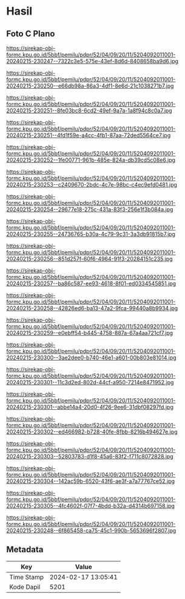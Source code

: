 # Hasil

## Foto C Plano

https://sirekap-obj-formc.kpu.go.id/5bbf/pemilu/pdpr/52/04/09/20/11/5204092011001-20240215-230247--7322c3e5-575e-43ef-8d6d-8408658ba9d6.jpg

https://sirekap-obj-formc.kpu.go.id/5bbf/pemilu/pdpr/52/04/09/20/11/5204092011001-20240215-230250--e66db98a-86a3-4df1-8e6d-21c1038271b7.jpg

https://sirekap-obj-formc.kpu.go.id/5bbf/pemilu/pdpr/52/04/09/20/11/5204092011001-20240215-230251--8fe03bc8-6cd2-49ef-9a7a-1a8f94c8c0a7.jpg

https://sirekap-obj-formc.kpu.go.id/5bbf/pemilu/pdpr/52/04/09/20/11/5204092011001-20240215-230251--4fd1f59e-a4cc-4fb1-87aa-72ded5564ce7.jpg

https://sirekap-obj-formc.kpu.go.id/5bbf/pemilu/pdpr/52/04/09/20/11/5204092011001-20240215-230252--1fe00771-961b-485e-824a-db39cd5c08e6.jpg

https://sirekap-obj-formc.kpu.go.id/5bbf/pemilu/pdpr/52/04/09/20/11/5204092011001-20240215-230253--c2409670-2bdc-4c7e-98bc-c4ec9efd0481.jpg

https://sirekap-obj-formc.kpu.go.id/5bbf/pemilu/pdpr/52/04/09/20/11/5204092011001-20240215-230254--29677e18-275c-431a-83f3-256e1f3b084a.jpg

https://sirekap-obj-formc.kpu.go.id/5bbf/pemilu/pdpr/52/04/09/20/11/5204092011001-20240215-230255--24736765-b30a-4c79-9c31-3a3db91815b7.jpg

https://sirekap-obj-formc.kpu.go.id/5bbf/pemilu/pdpr/52/04/09/20/11/5204092011001-20240215-230256--851d257f-60f6-4964-91f3-20284151c235.jpg

https://sirekap-obj-formc.kpu.go.id/5bbf/pemilu/pdpr/52/04/09/20/11/5204092011001-20240215-230257--ba86c587-ee93-4618-8f01-ed0334545851.jpg

https://sirekap-obj-formc.kpu.go.id/5bbf/pemilu/pdpr/52/04/09/20/11/5204092011001-20240215-230258--42826ed6-ba13-47a2-9fca-99440a8b9934.jpg

https://sirekap-obj-formc.kpu.go.id/5bbf/pemilu/pdpr/52/04/09/20/11/5204092011001-20240215-230259--e0ebff54-b445-4758-887a-67a4aa721cf7.jpg

https://sirekap-obj-formc.kpu.go.id/5bbf/pemilu/pdpr/52/04/09/20/11/5204092011001-20240215-230300--3ae2dee0-b740-46e1-a601-00b803e81014.jpg

https://sirekap-obj-formc.kpu.go.id/5bbf/pemilu/pdpr/52/04/09/20/11/5204092011001-20240215-230301--11c3d2ed-802d-44cf-a950-7214e8471952.jpg

https://sirekap-obj-formc.kpu.go.id/5bbf/pemilu/pdpr/52/04/09/20/11/5204092011001-20240215-230301--abbe14a4-20d0-4f26-9ee6-31dbf08297fd.jpg

https://sirekap-obj-formc.kpu.go.id/5bbf/pemilu/pdpr/52/04/09/20/11/5204092011001-20240215-230302--ed466982-b728-40fe-8fbb-8216b494627e.jpg

https://sirekap-obj-formc.kpu.go.id/5bbf/pemilu/pdpr/52/04/09/20/11/5204092011001-20240215-230303--52803783-d1f8-45a6-83f2-f711c8072828.jpg

https://sirekap-obj-formc.kpu.go.id/5bbf/pemilu/pdpr/52/04/09/20/11/5204092011001-20240215-230304--142ac59b-6520-43f6-ae3f-a7a77767ce52.jpg

https://sirekap-obj-formc.kpu.go.id/5bbf/pemilu/pdpr/52/04/09/20/11/5204092011001-20240215-230305--4fc4602f-07f7-4bdd-b32a-d4314b697158.jpg

https://sirekap-obj-formc.kpu.go.id/5bbf/pemilu/pdpr/52/04/09/20/11/5204092011001-20240215-230248--6f865458-ca75-45c1-990b-5653696f2807.jpg


## Metadata

| Key        | Value               |
| ---------- | ------------------- |
| Time Stamp | 2024-02-17 13:05:41 |
| Kode Dapil | 5201                |



